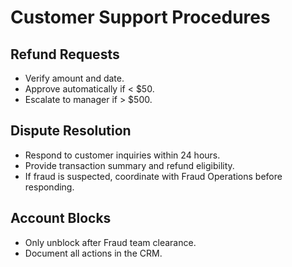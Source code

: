 # Customer Support Procedures

## Refund Requests
- Verify amount and date.
- Approve automatically if < $50.
- Escalate to manager if > $500.

## Dispute Resolution
- Respond to customer inquiries within 24 hours.
- Provide transaction summary and refund eligibility.
- If fraud is suspected, coordinate with Fraud Operations before responding.

## Account Blocks
- Only unblock after Fraud team clearance.
- Document all actions in the CRM.
